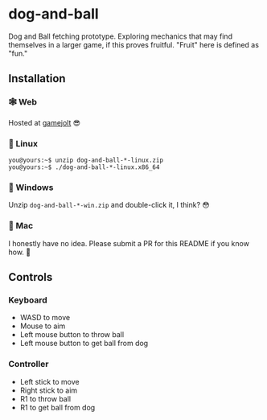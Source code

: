 # dog-and-ball
Dog and Ball fetching prototype. Exploring mechanics that may find themselves in a larger game, if this proves fruitful. "Fruit" here is defined as "fun."

## Installation
### :spider_web: Web
Hosted at [gamejolt](https://gamejolt.com/games/dog-and-ball/610825) :sunglasses:

### :penguin: Linux
```console
you@yours:~$ unzip dog-and-ball-*-linux.zip
you@yours:~$ ./dog-and-ball-*-linux.x86_64
```

### :memo: Windows
Unzip `dog-and-ball-*-win.zip` and double-click it, I think? :flushed:

### :apple: Mac
I honestly have no idea. Please submit a PR for this README if you know how. :shrug:

## Controls
### Keyboard
  - WASD to move
  - Mouse to aim
  - Left mouse button to throw ball
  - Left mouse button to get ball from dog
  
### Controller
  - Left stick to move
  - Right stick to aim
  - R1 to throw ball
  - R1 to get ball from dog
